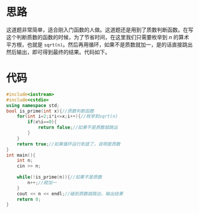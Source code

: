 # 思路
这道题非常简单，适合刚入门函数的人做。这道题还是用到了质数判断函数。在写这个判断质数的函数的时候，为了节省时间，在这里我们只需要枚举到 $n$ 的算术平方根，也就是 ```sqrt(n)```。然后再用循环，如果不是质数就加一，是的话直接跳出然后输出，即可得到最终的结果。代码如下。
# 代码
```cpp
#include<iostream>
#include<cstdio>
using namespace std;
bool is_prime(int x){//质数判断函数
    for(int i=2;i*i<=x;i++){//枚举到sqrt(n)
        if(x%i==0){
            return false;//如果不是质数就跳出
        }
    }
    return true;//如果循环运行到底了，说明是质数
}
int main(){
    int n;
    cin >> n;
    
    while(!is_prime(n)){//如果不是质数
        n++;//就加一
    }
    cout << n << endl;//碰到质数就跳出，输出结果
    return 0;
}
```
